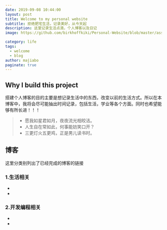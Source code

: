 ```yaml
---
date: 2019-09-08 10:44:00
layout: post
title: Welcome to my personal website
subtitle: 拒绝肥宅生活，记录美好，从今天起
description: 这里记录生活点滴，个人博客以及日记
image: https://github.com/birkhoffkiki/Personal-Website/blob/master/assets/img/post_imgs/2019-09-16-01-cat.jpg?raw=true

category: life
tags:
  - welcome
  - blog
author: majiabo
paginate: true
---
```




## Why I build this project

搭建个人博客的目的主要是想记录生活中的东西，改变以前的生活方式。所以在本博客中，我将会尽可能抽出时间记录，包括生活，学业等各个方面。同时也希望能够有所长进！！！

> * 愿我如星君如月，夜夜流光相皎洁。
> * 人生自在常如此，何事能妨笑口开？
> * 三更灯火五更鸡，正是男儿读书时。


## 博客

这里分类别列出了已经完成的博客的链接

### 1.生活相关

* 
* 

### 2.开发编程相关

* 
* 